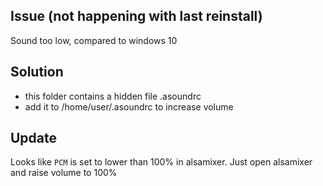 Issue (not happening with last reinstall)
---

Sound too low, compared to windows 10


Solution
-----

- this folder contains a hidden file .asoundrc
- add it to /home/user/.asoundrc to increase volume

Update
----

Looks like `PCM` is set to lower than 100% in alsamixer. Just open alsamixer and
raise volume to 100%
